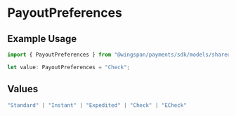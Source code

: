 # PayoutPreferences

## Example Usage

```typescript
import { PayoutPreferences } from "@wingspan/payments/sdk/models/shared";

let value: PayoutPreferences = "Check";
```

## Values

```typescript
"Standard" | "Instant" | "Expedited" | "Check" | "ECheck"
```